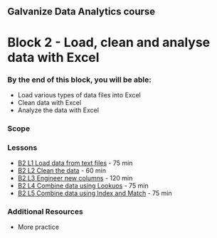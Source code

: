 ## Galvanize Data Analytics course
# Block 2 - Load, clean and analyse data with Excel

### By the end of this block, you will be able:

* Load various types of data files into Excel
* Clean data with Excel
* Analyze the data with Excel 

### Scope 


### Lessons

* [B2 L1 Load data from text files](B2_L1-Load_data_from_text_files.md) -     75 min<br>
* [B2 L2 Clean the data](B2_L2-Clean_the_data.md) -     60 min <br>
* [B2 L3 Engineer new columns](B2_L3-Engineer_new_columns.md) -     120 min <br>
* [B2 L4 Combine data using Lookuos](B2_L4-Combine_data_using_Lookups.md) -     75 min <br>
* [B2 L5 Combine data using Index and Match](B2_L5-Combine_data_using_Index_Match.md) -     75 min <br>

### Additional Resources

* More practice

